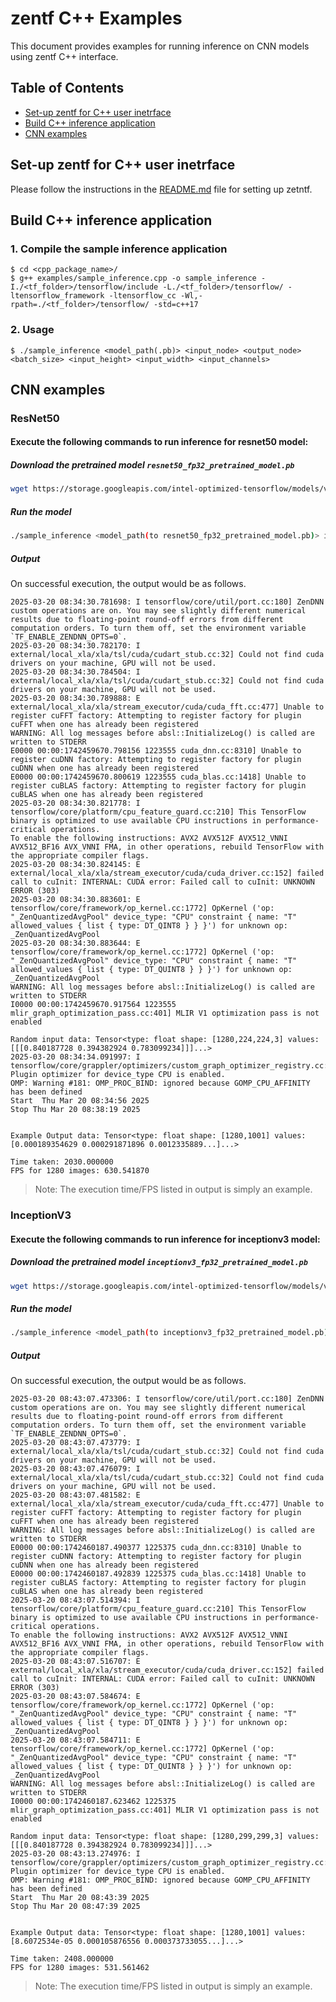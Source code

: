 # zentf C++ Examples
This document provides examples for running inference on CNN models using zentf C++ interface.

## Table of Contents
- [Set-up zentf for C++ user inetrface](#set_up-zentf-for-c_user-inetrface)
- [Build C++ inference application](#build-c_inference-application)
- [CNN examples](#cnn-examples)

## Set-up zentf for C++ user inetrface

Please follow the instructions in the [README.md](https://github.com/amd/ZenDNN-tensorflow-plugin/blob/main/scripts/c%2B%2B/README.md) file for setting up zetntf.

## Build C++ inference application

### 1. Compile the sample inference application
```
$ cd <cpp_package_name>/
$ g++ examples/sample_inference.cpp -o sample_inference -I./<tf_folder>/tensorflow/include -L./<tf_folder>/tensorflow/ -ltensorflow_framework -ltensorflow_cc -Wl,-rpath=./<tf_folder>/tensorflow/ -std=c++17
```
### 2. Usage
```
$ ./sample_inference <model_path(.pb)> <input_node> <output_node> <batch_size> <input_height> <input_width> <input_channels>
```

## CNN examples
### ResNet50
#### Execute the following commands to run inference for resnet50 model:
##### Download the pretrained model ```resnet50_fp32_pretrained_model.pb```
```bash
wget https://storage.googleapis.com/intel-optimized-tensorflow/models/v1_8/resnet50_fp32_pretrained_model.pb
```
##### Run the model
```bash
./sample_inference <model_path(to resnet50_fp32_pretrained_model.pb)> input predict 1280 224 224 3
```
##### Output
On successful execution, the output would be as follows.
```
2025-03-20 08:34:30.781698: I tensorflow/core/util/port.cc:180] ZenDNN custom operations are on. You may see slightly different numerical results due to floating-point round-off errors from different computation orders. To turn them off, set the environment variable `TF_ENABLE_ZENDNN_OPTS=0`.
2025-03-20 08:34:30.782170: I external/local_xla/xla/tsl/cuda/cudart_stub.cc:32] Could not find cuda drivers on your machine, GPU will not be used.
2025-03-20 08:34:30.784504: I external/local_xla/xla/tsl/cuda/cudart_stub.cc:32] Could not find cuda drivers on your machine, GPU will not be used.
2025-03-20 08:34:30.789888: E external/local_xla/xla/stream_executor/cuda/cuda_fft.cc:477] Unable to register cuFFT factory: Attempting to register factory for plugin cuFFT when one has already been registered
WARNING: All log messages before absl::InitializeLog() is called are written to STDERR
E0000 00:00:1742459670.798156 1223555 cuda_dnn.cc:8310] Unable to register cuDNN factory: Attempting to register factory for plugin cuDNN when one has already been registered
E0000 00:00:1742459670.800619 1223555 cuda_blas.cc:1418] Unable to register cuBLAS factory: Attempting to register factory for plugin cuBLAS when one has already been registered
2025-03-20 08:34:30.821778: I tensorflow/core/platform/cpu_feature_guard.cc:210] This TensorFlow binary is optimized to use available CPU instructions in performance-critical operations.
To enable the following instructions: AVX2 AVX512F AVX512_VNNI AVX512_BF16 AVX_VNNI FMA, in other operations, rebuild TensorFlow with the appropriate compiler flags.
2025-03-20 08:34:30.824145: E external/local_xla/xla/stream_executor/cuda/cuda_driver.cc:152] failed call to cuInit: INTERNAL: CUDA error: Failed call to cuInit: UNKNOWN ERROR (303)
2025-03-20 08:34:30.883601: E tensorflow/core/framework/op_kernel.cc:1772] OpKernel ('op: "_ZenQuantizedAvgPool" device_type: "CPU" constraint { name: "T" allowed_values { list { type: DT_QINT8 } } }') for unknown op: _ZenQuantizedAvgPool
2025-03-20 08:34:30.883644: E tensorflow/core/framework/op_kernel.cc:1772] OpKernel ('op: "_ZenQuantizedAvgPool" device_type: "CPU" constraint { name: "T" allowed_values { list { type: DT_QUINT8 } } }') for unknown op: _ZenQuantizedAvgPool
WARNING: All log messages before absl::InitializeLog() is called are written to STDERR
I0000 00:00:1742459670.917564 1223555 mlir_graph_optimization_pass.cc:401] MLIR V1 optimization pass is not enabled

Random input data: Tensor<type: float shape: [1280,224,224,3] values: [[[0.840187728 0.394382924 0.783099234]]]...>
2025-03-20 08:34:34.091997: I tensorflow/core/grappler/optimizers/custom_graph_optimizer_registry.cc:117] Plugin optimizer for device_type CPU is enabled.
OMP: Warning #181: OMP_PROC_BIND: ignored because GOMP_CPU_AFFINITY has been defined
Start  Thu Mar 20 08:34:56 2025
Stop Thu Mar 20 08:38:19 2025


Example Output data: Tensor<type: float shape: [1280,1001] values: [0.000189354629 0.000291871896 0.0012335889...]...>

Time taken: 2030.000000
FPS for 1280 images: 630.541870
```
>Note: The execution time/FPS listed in output is simply an example.

### InceptionV3
#### Execute the following commands to run inference for inceptionv3 model:
##### Download the pretrained model ```inceptionv3_fp32_pretrained_model.pb```
```bash
wget https://storage.googleapis.com/intel-optimized-tensorflow/models/v1_8/inceptionv3_fp32_pretrained_model.pb
```
##### Run the model
```bash
./sample_inference <model_path(to inceptionv3_fp32_pretrained_model.pb)> input predict 1280 299 299 3
```
##### Output
On successful execution, the output would be as follows.
```
2025-03-20 08:43:07.473306: I tensorflow/core/util/port.cc:180] ZenDNN custom operations are on. You may see slightly different numerical results due to floating-point round-off errors from different computation orders. To turn them off, set the environment variable `TF_ENABLE_ZENDNN_OPTS=0`.
2025-03-20 08:43:07.473779: I external/local_xla/xla/tsl/cuda/cudart_stub.cc:32] Could not find cuda drivers on your machine, GPU will not be used.
2025-03-20 08:43:07.476079: I external/local_xla/xla/tsl/cuda/cudart_stub.cc:32] Could not find cuda drivers on your machine, GPU will not be used.
2025-03-20 08:43:07.481582: E external/local_xla/xla/stream_executor/cuda/cuda_fft.cc:477] Unable to register cuFFT factory: Attempting to register factory for plugin cuFFT when one has already been registered
WARNING: All log messages before absl::InitializeLog() is called are written to STDERR
E0000 00:00:1742460187.490377 1225375 cuda_dnn.cc:8310] Unable to register cuDNN factory: Attempting to register factory for plugin cuDNN when one has already been registered
E0000 00:00:1742460187.492839 1225375 cuda_blas.cc:1418] Unable to register cuBLAS factory: Attempting to register factory for plugin cuBLAS when one has already been registered
2025-03-20 08:43:07.514394: I tensorflow/core/platform/cpu_feature_guard.cc:210] This TensorFlow binary is optimized to use available CPU instructions in performance-critical operations.
To enable the following instructions: AVX2 AVX512F AVX512_VNNI AVX512_BF16 AVX_VNNI FMA, in other operations, rebuild TensorFlow with the appropriate compiler flags.
2025-03-20 08:43:07.516707: E external/local_xla/xla/stream_executor/cuda/cuda_driver.cc:152] failed call to cuInit: INTERNAL: CUDA error: Failed call to cuInit: UNKNOWN ERROR (303)
2025-03-20 08:43:07.584674: E tensorflow/core/framework/op_kernel.cc:1772] OpKernel ('op: "_ZenQuantizedAvgPool" device_type: "CPU" constraint { name: "T" allowed_values { list { type: DT_QINT8 } } }') for unknown op: _ZenQuantizedAvgPool
2025-03-20 08:43:07.584711: E tensorflow/core/framework/op_kernel.cc:1772] OpKernel ('op: "_ZenQuantizedAvgPool" device_type: "CPU" constraint { name: "T" allowed_values { list { type: DT_QUINT8 } } }') for unknown op: _ZenQuantizedAvgPool
WARNING: All log messages before absl::InitializeLog() is called are written to STDERR
I0000 00:00:1742460187.623462 1225375 mlir_graph_optimization_pass.cc:401] MLIR V1 optimization pass is not enabled

Random input data: Tensor<type: float shape: [1280,299,299,3] values: [[[0.840187728 0.394382924 0.783099234]]]...>
2025-03-20 08:43:13.274976: I tensorflow/core/grappler/optimizers/custom_graph_optimizer_registry.cc:117] Plugin optimizer for device_type CPU is enabled.
OMP: Warning #181: OMP_PROC_BIND: ignored because GOMP_CPU_AFFINITY has been defined
Start  Thu Mar 20 08:43:39 2025
Stop Thu Mar 20 08:47:39 2025


Example Output data: Tensor<type: float shape: [1280,1001] values: [8.6072534e-05 0.000105876556 0.000373733055...]...>

Time taken: 2408.000000
FPS for 1280 images: 531.561462
```
>Note: The execution time/FPS listed in output is simply an example.
